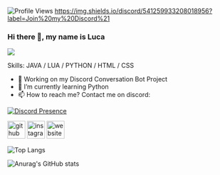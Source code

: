 ![Profile Views](https://komarev.com/ghpvc/?username=kiisuhh-4444&color=blueviolet) https://img.shields.io/discord/541259933208018956?label=Join%20my%20Discord%21

### Hi there 👋, my name is Luca
![](https://arturssmirnovs.github.io/github-profile-readme-generator/images/aaaabanner.png)

Skills: JAVA / LUA / PYTHON / HTML / CSS

- 🔭 Working on my Discord Conversation Bot Project 
- 🌱 I’m currently learning Python 
- 📫 How to reach me? Contact me on discord: 

[![Discord Presence](https://lanyard.cnrad.dev/api/355004590602846208
                            )](https://discord.com/users/355004590602846208)
                            

[<img src='https://cdn.jsdelivr.net/npm/simple-icons@3.0.1/icons/github.svg' alt='github' height='40'>](https://github.com/kiisuhh)  [<img src='https://cdn.jsdelivr.net/npm/simple-icons@3.0.1/icons/instagram.svg' alt='instagram' height='40'>](https://www.instagram.com/x7.luca/)  [<img src='https://cdn.jsdelivr.net/npm/simple-icons@3.0.1/icons/icloud.svg' alt='website' height='40'>](https://kiisuhh.de)  


![Top Langs](https://github-readme-stats.vercel.app/api/top-langs/?username=kiisuhh&theme=dark)

![Anurag's GitHub stats](https://github-readme-stats.vercel.app/api?username=kiisuhh&show_icons=true&theme=dark)
